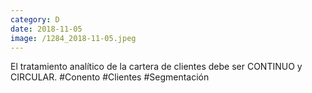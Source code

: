 ```yaml
--- 
category: D 
date: 2018-11-05 
image: /1284_2018-11-05.jpeg 
--- 
```


El tratamiento analítico de la cartera de clientes debe ser CONTINUO y CIRCULAR. #Conento #Clientes #Segmentación